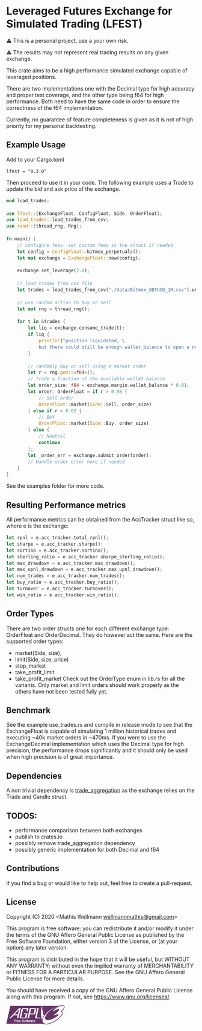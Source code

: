 # Leveraged Futures Exchange for Simulated Trading (LFEST)
:warning: This is a personal project, use a your own risk. 

:warning: The results may not represent real trading results on any given exchange. 

This crate aims to be a high performance simulated exchange capable of leveraged positions.

There are two implementations one with the Decimal type for high accuracy and proper test coverage,
and the other type being f64 for high performance. 
Both need to have the same code in order to ensure the correctness of the f64 implementation.

Currently, no guarantee of feature completeness is given as it is not of high priority for my personal backtesting.

## Example Usage
Add to your Cargo.toml
```
lfest = "0.3.0"
```
Then proceed to use it in your code.
The following example uses a Trade to update the bid and ask price of the exchange.
```rust
mod load_trades;

use lfest::{ExchangeFloat, ConfigFloat, Side, OrderFloat};
use load_trades::load_trades_from_csv;
use rand::{thread_rng, Rng};

fn main() {
    // configure fees. set custom fees in the struct if needed
    let config = ConfigFloat::bitmex_perpetuals();
    let mut exchange = ExchangeFloat::new(config);

    exchange.set_leverage(2.0);

    // load trades from csv file
    let trades = load_trades_from_csv("./data/Bitmex_XBTUSD_1M.csv").unwrap();

    // use random action to buy or sell
    let mut rng = thread_rng();

    for t in &trades {
        let liq = exchange.consume_trade(t);
        if liq {
            println!("position liquidated, \
            but there could still be enough wallet_balance to open a new position");
        }

        // randomly buy or sell using a market order
        let r = rng.gen::<f64>();
        // Trade a fraction of the available wallet balance
        let order_size: f64 = exchange.margin.wallet_balance * 0.01;
        let order: OrderFloat = if r > 0.98 {
            // Sell order
            OrderFloat::market(Side::Sell, order_size)
        } else if r < 0.02 {
            // BUY
            OrderFloat::market(Side::Buy, order_size)
        } else {
            // Neutral
            continue
        };
        let _order_err = exchange.submit_order(order);
        // Handle order error here if needed
    }
}
```
See the examples folder for more code.

## Resulting Performance metrics
All performance metrics can be obtained from the AccTracker struct like so, where e is the exchange:
```rust
let rpnl = e.acc_tracker.total_rpnl();
let sharpe = e.acc_tracker.sharpe();
let sortino = e.acc_tracker.sortino();
let sterling_ratio = e.acc_tracker.sharpe_sterling_ratio();
let max_drawdown = e.acc_tracker.max_drawdown();
let max_upnl_drawdown = e.acc_tracker.max_upnl_drawdown();
let num_trades = e.acc_tracker.num_trades();
let buy_ratio = e.acc_tracker.buy_ratio();
let turnover = e.acc_tracker.turnover();
let win_ratio = e.acc_tracker.win_ratio();
```

## Order Types
There are two order structs one for each different exchange type:
OrderFloat and OrderDecimal. They do however act the same.
Here are the supported order types:
- market(Side, size),
- limit(Side, size, price)
- stop_market
- take_profit_limit
- take_profit_market
Check out the OrderType enum in lib.rs for all the variants.
Only market and limit orders should work properly as the others have not been tested fully yet.

## Benchmark
See the example use_trades.rs and compile in release mode to see that the ExchangeFloat
is capable of simulating 1 million historical trades and executing ~40k market orders in ~470ms.
If you were to use the ExchangeDecimal implementation which uses the Decimal type for high precision, 
the performance drops significantly and it should only be used when high precision is of great importance.

## Dependencies
A non trivial dependency is [trade_aggregation](https://github.com/MathisWellmann/) 
as the exchange relies on the Trade and Candle struct.

## TODOS:
- performance comparison between both exchanges
- publish to crates.io
- possibly remove trade_aggregation dependency
- possibly generic implementation for both Decimal and f64

## Contributions
If you find a bug or would like to help out, feel free to create a pull-request.

## License
Copyright (C) 2020  <Mathis Wellmann wellmannmathis@gmail.com>

This program is free software: you can redistribute it and/or modify
it under the terms of the GNU Affero General Public License as published by
the Free Software Foundation, either version 3 of the License, or
(at your option) any later version.

This program is distributed in the hope that it will be useful,
but WITHOUT ANY WARRANTY; without even the implied warranty of
MERCHANTABILITY or FITNESS FOR A PARTICULAR PURPOSE.  See the
GNU Affero General Public License for more details.

You should have received a copy of the GNU Affero General Public License
along with this program.  If not, see <https://www.gnu.org/licenses/>.

![GNU AGPLv3](agplv3.png)
